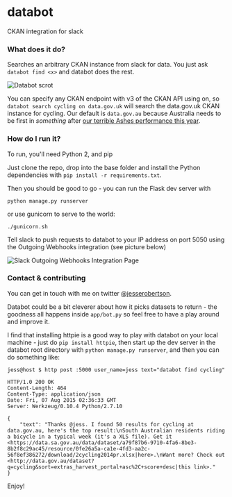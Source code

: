 # databot

CKAN integration for slack

### What does it do?

Searches an arbitrary CKAN instance from slack for data. You just ask `databot find <x>` and databot does the rest.

![Databot scrot](https://raw.githubusercontent.com/jesserobertson/databot/master/databotscrot.png "Databot scrot")

You can specify any CKAN endpoint with v3 of the CKAN API using on, so `databot search cycling on data.gov.uk` will search the data.gov.uk CKAN instance for cycling. Our default is `data.gov.au` because Australia needs to be first in *something* after [our terrible Ashes performance this year](http://www.abc.net.au/news/2015-08-07/michael-clarke-rues-one-of-his-toughest-days/6679346?section=sport).

### How do I run it?

To run, you'll need Python 2, and pip

Just clone the repo, drop into the base folder and install the Python dependencies with `pip install -r requirements.txt`.

Then you should be good to go - you can run the Flask dev server with

`python manage.py runserver` 

or use gunicorn to serve to the world:

`./gunicorn.sh`

Tell slack to push requests to databot to your IP address on port 5050 using the Outgoing Webhooks integration (see picture below)

![Slack Outgoing Webhooks Integration Page](https://raw.githubusercontent.com/jesserobertson/databot/master/slack-webhook.png "Slack Outgoing Webhooks Integration Page")

### Contact & contributing

You can get in touch with me on twitter [@jesserobertson](https://twitter.com/jesserobertson). 

Databot could be a bit cleverer about how it picks datasets to return - the goodness all happens inside `app/bot.py` so feel free to have a play around and improve it. 

I find that installing httpie is a good way to play with databot on your local machine - just do `pip install httpie`, then start up the dev server in the databot root directory with `python manage.py runserver`, and then you can do something like:

```
jess@host $ http post :5000 user_name=jess text="databot find cycling"
 
HTTP/1.0 200 OK
Content-Length: 464
Content-Type: application/json
Date: Fri, 07 Aug 2015 02:36:33 GMT
Server: Werkzeug/0.10.4 Python/2.7.10

{
    "text": "Thanks @jess. I found 50 results for cycling at data.gov.au, here's the top result:\nSouth Australian residents riding a bicycle in a typical week (it's a XLS file). Get it <https://data.sa.gov.au/data/dataset/a79f87b6-9710-4fa6-8be3-8b2f8c29ac45/resource/0fe26a5a-ca1e-4fd3-aa2c-56f8ef386272/download/2cycling2014pr.xlsx|here>.\nWant more? Check out <http://data.gov.au/dataset?q=cycling&sort=extras_harvest_portal+asc%2C+score+desc|this link>."
}
```

Enjoy!
